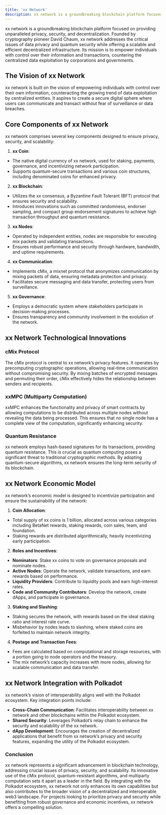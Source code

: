 ```yaml
---
title: 'xx Network'
description: xx network is a groundbreaking blockchain platform focused on providing unparalleled privacy, security, and decentralization.
---  
```


xx network is a groundbreaking blockchain platform focused on providing unparalleled privacy, security, and decentralization. Founded by cryptography pioneer David Chaum, xx network addresses the critical issues of data privacy and quantum security while offering a scalable and efficient decentralized infrastructure. Its mission is to empower individuals with control over their information and transactions, countering the centralized data exploitation by corporations and governments.

## The Vision of xx Network

xx network is built on the vision of empowering individuals with control over their own information, counteracting the growing trend of data exploitation by centralized entities. It aspires to create a secure digital sphere where users can communicate and transact without fear of surveillance or data breaches.

## Core Components of xx Network

xx network comprises several key components designed to ensure privacy, security, and scalability:

1. **xx Coin**:
  
  
  - The native digital currency of xx network, used for staking, payments, governance, and incentivizing network participation.
  - Supports quantum-secure transactions and various coin structures, including denominated coins for enhanced privacy.
2. **xx Blockchain**:
  
  
  - Utilizes the xx consensus, a Byzantine Fault Tolerant (BFT) protocol that ensures security and scalability.
  - Introduces innovations such as committed randomness, endorser sampling, and compact group endorsement signatures to achieve high transaction throughput and quantum resistance.
3. **xx Nodes**:
  
  
  - Operated by independent entities, nodes are responsible for executing mix packets and validating transactions.
  - Ensures robust performance and security through hardware, bandwidth, and uptime requirements.
4. **xx Communication**:
  
  
  - Implements cMix, a mixnet protocol that anonymizes communication by mixing packets of data, ensuring metadata protection and privacy.
  - Facilitates secure messaging and data transfer, protecting users from surveillance.
5. **xx Governance**:
  
  
  - Employs a democratic system where stakeholders participate in decision-making processes.
  - Ensures transparency and community involvement in the evolution of the network.

xx Network Technological Innovations
------------------------------------

### cMix Protocol

The cMix protocol is central to xx network’s privacy features. It operates by precomputing cryptographic operations, allowing real-time communication without compromising security. By mixing batches of encrypted messages and permuting their order, cMix effectively hides the relationship between senders and recipients.

### xxMPC (Multiparty Computation)

xxMPC enhances the functionality and privacy of smart contracts by allowing computations to be distributed across multiple nodes without revealing the data being processed. This ensures that no single node has a complete view of the computation, significantly enhancing security.

### Quantum Resistance

xx network employs hash-based signatures for its transactions, providing quantum resistance. This is crucial as quantum computing poses a significant threat to traditional cryptographic methods. By adopting quantum-secure algorithms, xx network ensures the long-term security of its blockchain.

xx Network Economic Model
-------------------------

xx network’s economic model is designed to incentivize participation and ensure the sustainability of the network:

1. **Coin Allocation**:
  
  
  - Total supply of xx coins is 1 billion, allocated across various categories including BetaNet rewards, staking rewards, coin sales, team, and foundation.
  - Staking rewards are distributed algorithmically, heavily incentivizing early participation.
2. **Roles and Incentives**:
  
  
  - **Nominators**: Stake xx coins to vote on governance proposals and nominate nodes.
  - **Active Nodes**: Operate the network, validate transactions, and earn rewards based on performance.
  - **Liquidity Providers**: Contribute to liquidity pools and earn high-interest rates.
  - **Code and Community Contributors**: Develop the network, create dApps, and participate in governance.
3. **Staking and Slashing**:
  
  
  - Staking secures the network, with rewards based on the ideal staking ratio and interest rate curve.
  - Misbehavior by nodes leads to slashing, where staked coins are forfeited to maintain network integrity.
4. **Postage and Transaction Fees**:
  
  
  - Fees are calculated based on computational and storage resources, with a portion going to node operators and the treasury.
  - The mix network’s capacity increases with more nodes, allowing for scalable communication and data transfer.

xx Network Integration with Polkadot
------------------------------------

xx network’s vision of interoperability aligns well with the Polkadot ecosystem. Key integration points include:

- **Cross-Chain Communication**: Facilitates interoperability between xx network and other blockchains within the Polkadot ecosystem.
- **Shared Security**: Leverages Polkadot’s relay chain to enhance the security and scalability of the xx network.
- **dApp Development**: Encourages the creation of decentralized applications that benefit from xx network’s privacy and security features, expanding the utility of the Polkadot ecosystem.

### Conclusion

xx network represents a significant advancement in blockchain technology, addressing crucial issues of privacy, security, and scalability. Its innovative use of the cMix protocol, quantum-resistant algorithms, and multiparty computation sets it apart as a leader in the field. By integrating with the Polkadot ecosystem, xx network not only enhances its own capabilities but also contributes to the broader vision of a decentralized and interoperable web3 landscape. For projects looking to prioritize privacy and security while benefiting from robust governance and economic incentives, xx network offers a compelling solution.
